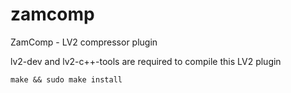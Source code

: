 zamcomp
=======

ZamComp - LV2 compressor plugin

lv2-dev and lv2-c++-tools are required to compile this LV2 plugin

	make && sudo make install
